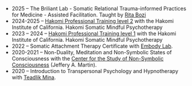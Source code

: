 - 2025 – The Briliant Lab - Somatic Relational Trauma-informed Practices for Medicine - Assisted Facilitation. Taught by [Rita Bozi](https://linktr.ee/ritabozi)
- 2024-2025 – [Hakomi Professional Training level 2](https://embodywise.com/hakomi-trainings/pro-skills-level-2/) with the Hakomi Institute of California. Hakomi Somatic Mindful Psychotherapy
- 2023 – 2024 – [Hakomi Professional Training level 1](https://embodywise.com/hakomi-trainings/pro-skills-level-1/) with the Hakomi Institute of California. Hakomi Somatic Mindful Psychotherapy
- 2022 – Somatic Attachment Therapy Certificate with [Embody Lab](https://www.theembodylab.com/).
- 2020-2021 – Non-Duality, Meditation and Non-Symbolic States of Consciousness with the [Center for the Study of  Non-Symbolic Consciousness](https://www.nonsymbolic.org/) (Jeffery A. Martin).
- 2020 – Introduction to Transpersonal Psychology and Hypnotherapy with [Teadlik Mina](https://teadlikmina.ee/en/).